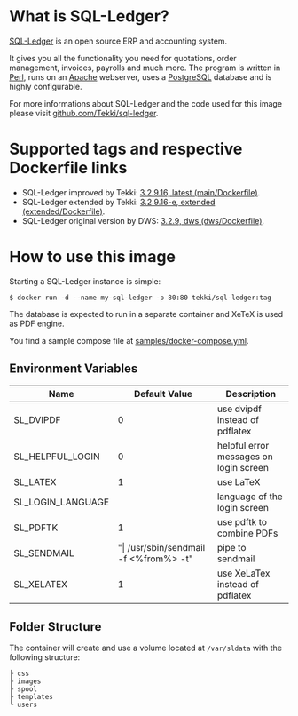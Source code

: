 <!-- this file is generated via docker-builder/generate.pl, do not edit it directly -->
# What is SQL-Ledger?

[SQL-Ledger](https://sql-ledger.com) is an open source ERP and accounting system.

It gives you all the functionality you need for quotations, order management, invoices, payrolls and much more. The program is written in [Perl](https://www.perl.org), runs on an [Apache](https://httpd.apache.org) webserver, uses a [PostgreSQL](https://www.postgresql.org) database and is highly configurable.

For more informations about SQL-Ledger and the code used for this image please visit [github.com/Tekki/sql-ledger](https://github.com/Tekki/sql-ledger).

# Supported tags and respective Dockerfile links

* SQL-Ledger improved by Tekki: [3.2.9.16, latest (main/Dockerfile)](https://github.com/Tekki/docker-sql-ledger/blob/master/main/Dockerfile).
* SQL-Ledger extended by Tekki: [3.2.9.16-e, extended (extended/Dockerfile)](https://github.com/Tekki/docker-sql-ledger/blob/master/extended/Dockerfile).
* SQL-Ledger original version by DWS: [3.2.9, dws (dws/Dockerfile)](https://github.com/Tekki/docker-sql-ledger/blob/master/dws/Dockerfile).

# How to use this image

Starting a SQL-Ledger instance is simple:

    $ docker run -d --name my-sql-ledger -p 80:80 tekki/sql-ledger:tag

The database is expected to run in a separate container and XeTeX is used as PDF engine.

You find a sample compose file at [samples/docker-compose.yml](https://github.com/Tekki/docker-sql-ledger/blob/master/samples/docker-compose.yml).

## Environment Variables

| Name | Default Value | Description |
| - | - | - |
| SL\_DVIPDF | 0 | use dvipdf instead of pdflatex |
| SL\_HELPFUL\_LOGIN | 0 | helpful error messages on login screen |
| SL\_LATEX | 1 | use LaTeX |
| SL\_LOGIN\_LANGUAGE | | language of the login screen |
| SL\_PDFTK | 1 | use pdftk to combine PDFs |
| SL\_SENDMAIL | "\| /usr/sbin/sendmail -f <%from%> -t" | pipe to sendmail |
| SL\_XELATEX | 1 | use XeLaTex instead of pdflatex |

## Folder Structure

The container will create and use a volume located at `/var/sldata` with the following structure:

    ├ css
    ├ images
    ├ spool
    ├ templates
    └ users
